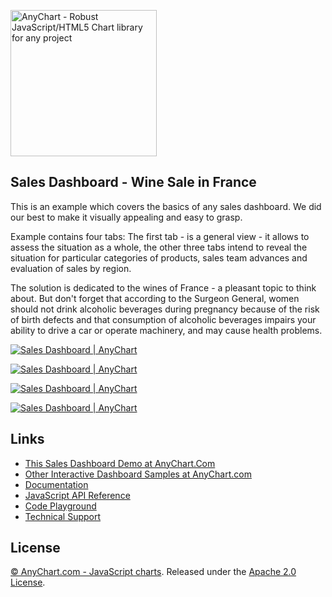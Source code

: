[<img src="https://cdn.anychart.com/images/logo-transparent-segoe.png?2" width="234px" alt="AnyChart - Robust JavaScript/HTML5 Chart library for any project">](http://www.anychart.com)

## Sales Dashboard - Wine Sale in France
This is an example which covers the basics of any sales dashboard. We did our best to make it visually appealing and easy to grasp.

Example contains four tabs: The first tab - is a general view - it allows to assess the situation as a whole, the other three tabs intend to reveal the situation for particular categories of products, sales team advances and evaluation of sales by region.

The solution is dedicated to the wines of France - a pleasant topic to think about. But don't forget that according to the Surgeon General, women should not drink alcoholic beverages during pregnancy because of the risk of birth defects and that consumption of alcoholic beverages impairs your ability to drive a car or operate machinery, and may cause health problems.

[<img src="http://static.anychart.com/images/github/sales_dashboard_1.png" alt="Sales Dashboard | AnyChart">](http://anychart.com/solutions/sales-dashboard-solution/)

[<img src="http://static.anychart.com/images/github/sales_dashboard_2.png" alt="Sales Dashboard | AnyChart">](http://anychart.com/solutions/sales-dashboard-solution/)

[<img src="http://static.anychart.com/images/github/sales_dashboard_3.png" alt="Sales Dashboard | AnyChart">](http://anychart.com/solutions/sales-dashboard-solution/)

[<img src="http://static.anychart.com/images/github/sales_dashboard_4.png" alt="Sales Dashboard | AnyChart">](http://anychart.com/solutions/sales-dashboard-solution/)

## Links
* [This Sales Dashboard Demo at AnyChart.Com](https://www.anychart.com/solutions/sales-dashboard-solution/)
* [Other Interactive Dashboard Samples at AnyChart.com](https://www.anychart.com/solutions/)
* [Documentation](https://docs.anychart.com)
* [JavaScript API Reference](https://api.anychart.com)
* [Code Playground](https://playground.anychart.com)
* [Technical Support](https://anychart.com/support)

## License
[© AnyChart.com - JavaScript charts](http://www.anychart.com). Released under the [Apache 2.0 License](https://github.com/anychart-solutions/sales-dashboard-solution/blob/master/LICENSE).
